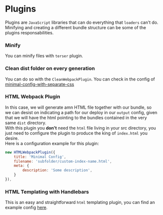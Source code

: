 # Plugins

Plugins are `JavaScript` libraries that can do everything that `loaders` can't do. Minifying and creating a different bundle structure can be some of the plugins responsabilities.  

### Minify
You can minify files with `terser` plugin.

### Clean dist folder on every generation
You can do so with the `CleanWebpackPlugin`. You can check in the config of [minimal-config-with-separate-css](minimal-config-with-separate-css/webpack.config.js)

### HTML Webpack Plugin
In this case, we will generate amn HTML file together with our bundle, so we can desist on indicating a path for our deploy in our `output` config, given that we will have the html pointing to the bundles contained in the very same `dist` directory.  
With this plugin you **don't** need the `html` file living in your src directory, you just need to configure the plugin to produce the king of `index.html` you desire.  
Here is a configuration example for this plugin:
```javascript
new HTMLWebpackPlugin({
	title: 'Minimal Config',
	filename: 'subfolder/custom-index-name.html',
	meta: {
		description: 'Some description',
	}
}),
```

### HTML Templating with Handlebars
This is an easy and straightforward `html` templating plugin, you can find an example config [here](../minimal-config-handlebars/webpack.config.js).